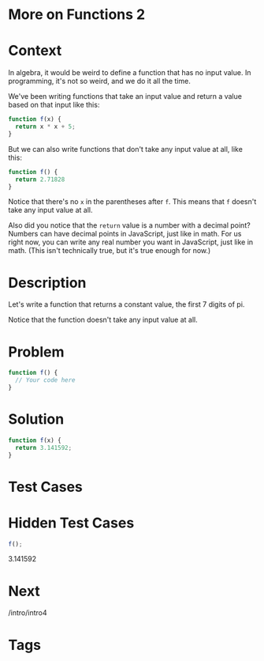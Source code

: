 # More on Functions 2

# Context
In algebra, it would be weird to define a function that has no input value. In programming, it's not so weird, and we do it all the time. 

We've been writing functions that take an input value and return a value based on that input like this:

```javascript
function f(x) {
  return x * x + 5;
}
```

But we can also write functions that don't take any input value at all, like this:

```javascript
function f() {
  return 2.71828
}
```

Notice that there's no `x` in the parentheses after `f`. This means that `f` doesn't take any input value at all.

Also did you notice that the `return` value is a number with a decimal point? 
Numbers can have decimal points in JavaScript, just like in math.
For us right now, you can write any real number you want in JavaScript, just like in math. (This isn't technically true, but it's true enough for now.)


# Description
Let's write a function that returns a constant value, the first 7 digits of pi.

Notice that the function doesn't take any input value at all.

# Problem
```javascript
function f() {
  // Your code here
}
```

# Solution
```javascript
function f(x) {
  return 3.141592;
}
```

# Test Cases



# Hidden Test Cases
```javascript
f();
```
3.141592

# Next
/intro/intro4

# Tags




